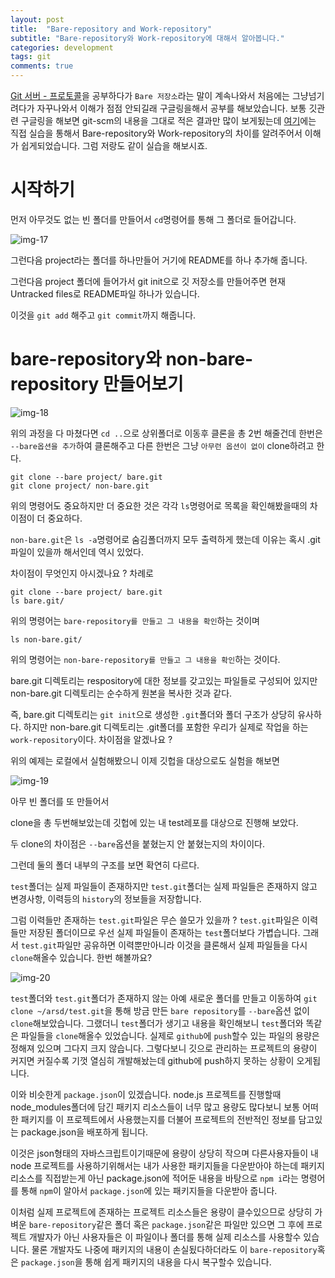 ```yaml
---
layout: post
title:  "Bare-repository and Work-repository"
subtitle: "Bare-repository와 Work-repository에 대해서 알아봅니다."
categories: development
tags: git
comments: true
---
```


[Git 서버 - 프로토콜](https://git-scm.com/book/ko/v2/Git-%EC%84%9C%EB%B2%84-%ED%94%84%EB%A1%9C%ED%86%A0%EC%BD%9C)을 공부하다가 `Bare 저장소`라는 말이 계속나와서 처음에는 그냥넘기려다가 자꾸나와서 이해가 점점 안되길래 구글링을해서 공부를 해보았습니다. 보통 깃관련 구글링을 해보면 git-scm의 내용을 그대로 적은 결과만 많이 보게됬는데 [여기](https://m.blog.naver.com/PostView.naver?isHttpsRedirect=true&blogId=srup&logNo=60167624633)에는 직접 실습을 통해서 Bare-repository와 Work-repository의 차이를 알려주어서 이해가 쉽게되었습니다. 그럼 저랑도 같이 실습을 해보시죠.

# 시작하기

먼저 아무것도 없는 빈 폴더를 만들어서 `cd`명령어를 통해 그 폴더로 들어갑니다.

![img-17](https://user-images.githubusercontent.com/44861205/124278258-010faa00-db81-11eb-97c3-4de6972ab616.png)


그런다음 project라는 폴더를 하나만들어 거기에 README를 하나 추가해 줍니다.

그런다음 project 폴더에 들어가서 git init으로 깃 저장소를 만들어주면 현재 Untracked files로 README파일 하나가 있습니다.

이것을 `git add` 해주고 `git commit`까지 해줍니다.

# bare-repository와 non-bare-repository 만들어보기

![img-18](https://user-images.githubusercontent.com/44861205/124278296-0f5dc600-db81-11eb-95f1-c756292577c9.png)


위의 과정을 다 마쳤다면 `cd ..`으로 상위폴더로 이동후 클론을 총 2번 해줄건데 한번은 `--bare옵션을 추가`하여 클론해주고 다른 한번은 그냥 `아무런 옵션이 없이` clone하려고 한다.

```
git clone --bare project/ bare.git
git clone project/ non-bare.git
```

위의 명령어도 중요하지만 더 중요한 것은 각각 `ls`명령어로 목록을 확인해봤을때의 차이점이 더 중요하다.

`non-bare.git`은 `ls -a`명령어로 숨김폴더까지 모두 출력하게 했는데 이유는 혹시 .git파일이 있을까 해서인데 역시 있었다.

차이점이 무엇인지 아시겠나요 ? 차례로

```
git clone --bare project/ bare.git
ls bare.git/
```

위의 명령어는 `bare-repository를 만들고 그 내용을 확인`하는 것이며

```
ls non-bare.git/
```

위의 명령어는 `non-bare-repository를 만들고 그 내용을 확인`하는 것이다.

bare.git 디렉토리는 respository에 대한 정보를 갖고있는 파일들로 구성되어 있지만 non-bare.git 디렉토리는 순수하게 원본을 복사한 것과 같다.

즉, bare.git 디렉토리는 `git init`으로 생성한 `.git`폴더와 폴더 구조가 상당히 유사하다. 하지만 non-bare.git 디렉토리는 .git폴더를 포함한 우리가 실제로 작업을 하는 `work-repository`이다. 차이점을 알겠나요 ?

위의 예제는 로컬에서 실험해봤으니 이제 깃헙을 대상으로도 실험을 해보면

![img-19](https://user-images.githubusercontent.com/44861205/124278336-197fc480-db81-11eb-9c32-88afab2bb04d.png)


아무 빈 폴더를 또 만들어서

clone을 총 두번해보았는데 깃헙에 있는 내 test레포를 대상으로 진행해 보았다.

두 clone의 차이점은 `--bare`옵션을 붙혔는지 안 붙혔는지의 차이이다.

그런데 둘의 폴더 내부의 구조를 보면 확연히 다르다.

`test`폴더는 실제 파일들이 존재하지만 `test.git`폴더는 실제 파일들은 존재하지 않고 변경사항, 이력등의 `history`의 정보들을 저장합니다.

그럼 이력들만 존재하는 `test.git`파일은 무슨 쓸모가 있을까 ? `test.git`파일은 이력들만 저장된 폴더이므로 우선 실제 파일들이 존재하는 `test`폴더보다 가볍습니다. 그래서 `test.git`파일만 공유하면 이력뿐만아니라 이것을 클론해서 실제 파일들을 다시 `clone`해올수 있습니다. 한번 해볼까요?

![img-20](https://user-images.githubusercontent.com/44861205/124278367-20a6d280-db81-11eb-9a2b-4e29cb01f0ed.png)


`test`폴더와 `test.git`폴더가 존재하지 않는 아예 새로운 폴더를 만들고 이동하여 `git clone ~/arsd/test.git`을 통해 방금 만든 `bare repository`를 `--bare`옵션 없이 `clone`해보았습니다. 그랬더니 `test`폴더가 생기고 내용을 확인해보니 `test`폴더와 똑같은 파일들을 `clone`해올수 있었습니다. 실제로 `github`에 `push`할수 있는 파일의 용량은 정해져 있으며 그다지 크지 않습니다. 그렇다보니 깃으로 관리하는 프로젝트의 용량이 커지면 커질수록 기껏 열심히 개발해놨는데 github에 push하지 못하는 상황이 오게됩니다.

이와 비슷한게 `package.json`이 있겠습니다. node.js 프로젝트를 진행할때 node\_modules폴더에 담긴 패키지 리소스들이 너무 많고 용량도 많다보니 보통 어떠한 패키지를 이 프로젝트에서 사용했는지를 더불어 프로젝트의 전반적인 정보를 담고있는 package.json을 배포하게 됩니다.

이것은 json형태의 자바스크립트이기때문에 용량이 상당히 작으며 다른사용자들이 내 node 프로젝트를 사용하기위해서는 내가 사용한 패키지들을 다운받아야 하는데 패키지 리소스를 직접받는게 아닌 package.json에 적어둔 내용을 바탕으로 `npm i`라는 명령어를 통해 `npm`이 알아서 `package.json`에 있는 패키지들을 다운받아 줍니다.

이처럼 실제 프로젝트에 존재하는 프로젝트 리소스들은 용량이 클수있으므로 상당히 가벼운 `bare-repository`같은 폴더 혹은 `package.json`같은 파일만 있으면 그 후에 프로젝트 개발자가 아닌 사용자들은 이 파일이나 폴더를 통해 실제 리소스를 사용할수 있습니다. 물론 개발자도 나중에 패키지의 내용이 손실됬다하더라도 이 `bare-repository`혹은 `package.json`을 통해 쉽게 패키지의 내용을 다시 복구할수 있습니다.